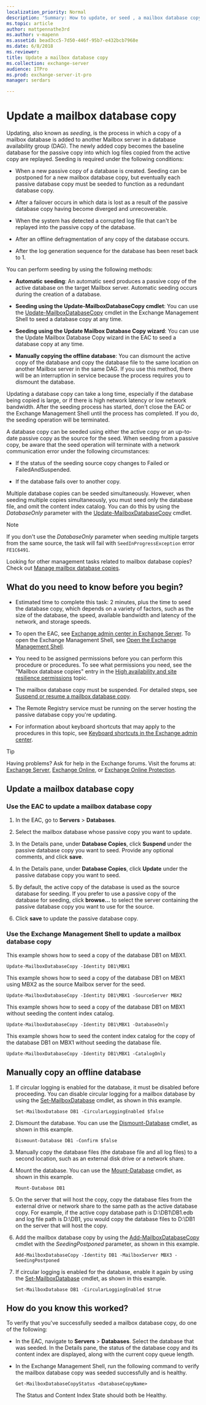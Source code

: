 ```yaml
---
localization_priority: Normal
description: 'Summary: How to update, or seed , a mailbox database copy in Exchange Server 2016 or Exchange Server 2019.'
ms.topic: article
author: mattpennathe3rd
ms.author: v-mapenn
ms.assetid: bead3cc5-7d50-446f-95b7-e432bcb7968e
ms.date: 6/8/2018
ms.reviewer:
title: Update a mailbox database copy
ms.collection: exchange-server
audience: ITPro
ms.prod: exchange-server-it-pro
manager: serdars

---
```


# Update a mailbox database copy

Updating, also known as *seeding*, is the process in which a copy of a mailbox database is added to another Mailbox server in a database availability group (DAG). The newly added copy becomes the baseline database for the passive copy into which log files copied from the active copy are replayed. Seeding is required under the following conditions:

- When a new passive copy of a database is created. Seeding can be postponed for a new mailbox database copy, but eventually each passive database copy must be seeded to function as a redundant database copy.

- After a failover occurs in which data is lost as a result of the passive database copy having become diverged and unrecoverable.

- When the system has detected a corrupted log file that can't be replayed into the passive copy of the database.

- After an offline defragmentation of any copy of the database occurs.

- After the log generation sequence for the database has been reset back to 1.

You can perform seeding by using the following methods:

- **Automatic seeding**: An automatic seed produces a passive copy of the active database on the target Mailbox server. Automatic seeding occurs during the creation of a database.

- **Seeding using the Update-MailboxDatabaseCopy cmdlet**: You can use the [Update-MailboxDatabaseCopy](https://technet.microsoft.com/library/37ebb66a-382e-4fd9-81f8-795f776a87b1.aspx) cmdlet in the Exchange Management Shell to seed a database copy at any time.

- **Seeding using the Update Mailbox Database Copy wizard**: You can use the Update Mailbox Database Copy wizard in the EAC to seed a database copy at any time.

- **Manually copying the offline database**: You can dismount the active copy of the database and copy the database file to the same location on another Mailbox server in the same DAG. If you use this method, there will be an interruption in service because the process requires you to dismount the database.

Updating a database copy can take a long time, especially if the database being copied is large, or if there is high network latency or low network bandwidth. After the seeding process has started, don't close the EAC or the Exchange Management Shell until the process has completed. If you do, the seeding operation will be terminated.

A database copy can be seeded using either the active copy or an up-to-date passive copy as the source for the seed. When seeding from a passive copy, be aware that the seed operation will terminate with a network communication error under the following circumstances:

- If the status of the seeding source copy changes to Failed or FailedAndSuspended.

- If the database fails over to another copy.

Multiple database copies can be seeded simultaneously. However, when seeding multiple copies simultaneously, you must seed only the database file, and omit the content index catalog. You can do this by using the _DatabaseOnly_ parameter with the [Update-MailboxDatabaseCopy](https://technet.microsoft.com/library/37ebb66a-382e-4fd9-81f8-795f776a87b1.aspx) cmdlet.

> [!NOTE]
> If you don't use the _DatabaseOnly_ parameter when seeding multiple targets from the same source, the task will fail with `SeedInProgressException` error `FE1C6491`.

Looking for other management tasks related to mailbox database copies? Check out [Manage mailbox database copies](manage-database-copies.md).

## What do you need to know before you begin?

- Estimated time to complete this task: 2 minutes, plus the time to seed the database copy, which depends on a variety of factors, such as the size of the database, the speed, available bandwidth and latency of the network, and storage speeds.

- To open the EAC, see [Exchange admin center in Exchange Server](../../architecture/client-access/exchange-admin-center.md). To open the Exchange Management Shell, see [Open the Exchange Management Shell](https://technet.microsoft.com/library/63976059-25f8-4b4f-b597-633e78b803c0.aspx).

- You need to be assigned permissions before you can perform this procedure or procedures. To see what permissions you need, see the "Mailbox database copies" entry in the [High availability and site resilience permissions](../../permissions/feature-permissions/ha-permissions.md) topic.

- The mailbox database copy must be suspended. For detailed steps, see [Suspend or resume a mailbox database copy](suspend-resume-db-copies.md).

- The Remote Registry service must be running on the server hosting the passive database copy you're updating.

- For information about keyboard shortcuts that may apply to the procedures in this topic, see [Keyboard shortcuts in the Exchange admin center](../../about-documentation/exchange-admin-center-keyboard-shortcuts.md).

> [!TIP]
> Having problems? Ask for help in the Exchange forums. Visit the forums at: [Exchange Server](https://go.microsoft.com/fwlink/p/?linkId=60612), [Exchange Online](https://go.microsoft.com/fwlink/p/?linkId=267542), or [Exchange Online Protection](https://go.microsoft.com/fwlink/p/?linkId=285351).

## Update a mailbox database copy

### Use the EAC to update a mailbox database copy

1. In the EAC, go to **Servers** \> **Databases**.

2. Select the mailbox database whose passive copy you want to update.

3. In the Details pane, under **Database Copies**, click **Suspend** under the passive database copy you want to seed. Provide any optional comments, and click **save**.

4. In the Details pane, under **Database Copies**, click **Update** under the passive database copy you want to seed.

5. By default, the active copy of the database is used as the source database for seeding. If you prefer to use a passive copy of the database for seeding, click **browse...** to select the server containing the passive database copy you want to use for the source.

6. Click **save** to update the passive database copy.

### Use the Exchange Management Shell to update a mailbox database copy

This example shows how to seed a copy of the database DB1 on MBX1.

```
Update-MailboxDatabaseCopy -Identity DB1\MBX1
```

This example shows how to seed a copy of the database DB1 on MBX1 using MBX2 as the source Mailbox server for the seed.

```
Update-MailboxDatabaseCopy -Identity DB1\MBX1 -SourceServer MBX2
```

This example shows how to seed a copy of the database DB1 on MBX1 without seeding the content index catalog.

```
Update-MailboxDatabaseCopy -Identity DB1\MBX1 -DatabaseOnly
```

This example shows how to seed the content index catalog for the copy of the database DB1 on MBX1 without seeding the database file.

```
Update-MailboxDatabaseCopy -Identity DB1\MBX1 -CatalogOnly
```

## Manually copy an offline database

1. If circular logging is enabled for the database, it must be disabled before proceeding. You can disable circular logging for a mailbox database by using the [Set-MailboxDatabase](https://technet.microsoft.com/library/a01edc66-bc10-4f65-9df4-432cb9e88f58.aspx) cmdlet, as shown in this example.

   ```
   Set-MailboxDatabase DB1 -CircularLoggingEnabled $false
   ```

2. Dismount the database. You can use the [Dismount-Database](https://technet.microsoft.com/library/e261955b-a9f0-4d87-bf56-f9e67ea5ba3f.aspx) cmdlet, as shown in this example.

   ```
   Dismount-Database DB1 -Confirm $false
   ```

3. Manually copy the database files (the database file and all log files) to a second location, such as an external disk drive or a network share.

4. Mount the database. You can use the [Mount-Database](https://technet.microsoft.com/library/76a57f6a-a6c6-4c65-abf8-190522d47037.aspx) cmdlet, as shown in this example.

   ```
   Mount-Database DB1
   ```

5. On the server that will host the copy, copy the database files from the external drive or network share to the same path as the active database copy. For example, if the active copy database path is D:\DB1\DB1.edb and log file path is D:\DB1, you would copy the database files to D:\DB1 on the server that will host the copy.

6. Add the mailbox database copy by using the [Add-MailboxDatabaseCopy](https://technet.microsoft.com/library/84198fa9-ac8e-44ea-bd7b-64fe1e83e709.aspx) cmdlet with the _SeedingPostponed_ parameter, as shown in this example.

   ```
   Add-MailboxDatabaseCopy -Identity DB1 -MailboxServer MBX3 -SeedingPostponed
   ```

7. If circular logging is enabled for the database, enable it again by using the [Set-MailboxDatabase](https://technet.microsoft.com/library/a01edc66-bc10-4f65-9df4-432cb9e88f58.aspx) cmdlet, as shown in this example.

   ```
   Set-MailboxDatabase DB1 -CircularLoggingEnabled $true
   ```

## How do you know this worked?

To verify that you've successfully seeded a mailbox database copy, do one of the following:

- In the EAC, navigate to **Servers** \> **Databases**. Select the database that was seeded. In the Details pane, the status of the database copy and its content index are displayed, along with the current copy queue length.

- In the Exchange Management Shell, run the following command to verify the mailbox database copy was seeded successfully and is healthy.

  ```
  Get-MailboxDatabaseCopyStatus <DatabaseCopyName>
  ```

  The Status and Content Index State should both be Healthy.
